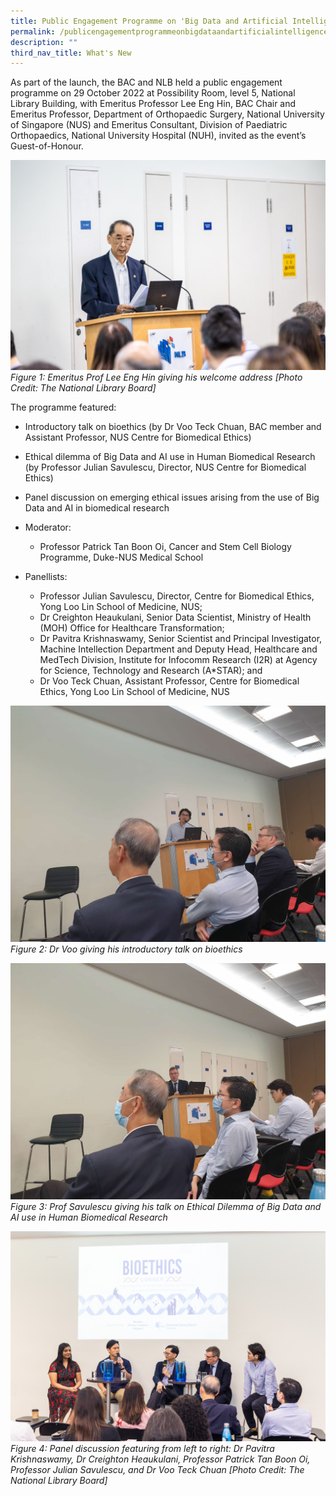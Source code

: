 ```yaml
---
title: Public Engagement Programme on 'Big Data and Artificial Intelligence'
permalink: /publicengagementprogrammeonbigdataandartificialintelligence/
description: ""
third_nav_title: What's New
---
```

As part of the launch, the BAC and NLB held a public engagement programme on 29 October 2022 at Possibility Room, level 5, National Library Building, with Emeritus Professor Lee Eng Hin, BAC Chair and Emeritus Professor, Department of Orthopaedic Surgery, National University of Singapore (NUS) and Emeritus Consultant, Division of Paediatric Orthopaedics, National University Hospital (NUH), invited as the event’s Guest-of-Honour. 

![](/images/NLB%20Bioethics%20Corner/1P2A7169.jpg)
*Figure 1: Emeritus Prof Lee Eng Hin giving his welcome address [Photo Credit: The National Library Board]*

The programme featured: 

* Introductory talk on bioethics (by Dr Voo Teck Chuan, BAC member and Assistant Professor, NUS Centre for Biomedical Ethics)

* Ethical dilemma of Big Data and AI use in Human Biomedical Research (by Professor Julian Savulescu, Director, NUS Centre for Biomedical Ethics)

*  Panel discussion on emerging ethical issues arising from the use of Big Data and AI in biomedical research

*  Moderator: 
	*  Professor Patrick Tan Boon Oi, Cancer and Stem Cell Biology Programme, Duke-NUS Medical School<br>
* Panellists:<br> 
	* Professor Julian Savulescu, Director, Centre for Biomedical Ethics, Yong Loo Lin School of Medicine, NUS;<br>
	* Dr Creighton Heaukulani, Senior Data Scientist, Ministry of Health (MOH) Office for Healthcare Transformation;<br>
	* Dr Pavitra Krishnaswamy, Senior Scientist and Principal Investigator, Machine Intellection Department and Deputy Head, Healthcare and MedTech Division, Institute for Infocomm Research (I2R) at Agency for Science, Technology and Research (A*STAR); and<br>
	* Dr Voo Teck Chuan, Assistant Professor, Centre for Biomedical Ethics, Yong Loo Lin School of Medicine, NUS<br> 

![](/images/NLB%20Bioethics%20Corner/Dr%20Voo%20giving%20his%20talk.jpg)
*Figure 2: Dr Voo giving his introductory talk on bioethics* 

![](/images/NLB%20Bioethics%20Corner/Prof%20Savulescu%20giving%20his%20talk%20(1).jpg)
*Figure 3: Prof Savulescu giving his talk on Ethical Dilemma of Big Data and AI use in Human Biomedical Research*

![](/images/NLB%20Bioethics%20Corner/_P8A1100.jpg)
*Figure 4: Panel discussion featuring from left to right: Dr Pavitra Krishnaswamy, Dr Creighton Heaukulani, Professor Patrick Tan Boon Oi, Professor Julian Savulescu, and Dr Voo Teck Chuan [Photo Credit: The National Library Board]*